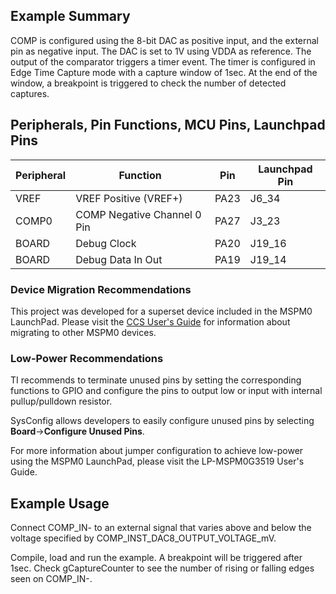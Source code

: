 ## Example Summary

COMP is configured using the 8-bit DAC as positive input, and the external pin
as negative input. The DAC is set to 1V using VDDA as reference.
The output of the comparator triggers a timer event. The timer is configured in
Edge Time Capture mode with a capture window of 1sec.
At the end of the window, a breakpoint is triggered to check the number of
detected captures.

## Peripherals, Pin Functions, MCU Pins, Launchpad Pins
| Peripheral | Function | Pin | Launchpad Pin |
| --- | --- | --- | --- |
| VREF | VREF Positive (VREF+) | PA23 | J6_34 |
| COMP0 | COMP Negative Channel 0 Pin | PA27 | J3_23 |
| BOARD | Debug Clock | PA20 | J19_16 |
| BOARD | Debug Data In Out | PA19 | J19_14 |

### Device Migration Recommendations
This project was developed for a superset device included in the MSPM0 LaunchPad. Please
visit the [CCS User's Guide](https://software-dl.ti.com/msp430/esd/MSPM0-SDK/latest/docs/english/tools/ccs_ide_guide/doc_guide/doc_guide-srcs/ccs_ide_guide.html#sysconfig-project-migration)
for information about migrating to other MSPM0 devices.

### Low-Power Recommendations
TI recommends to terminate unused pins by setting the corresponding functions to
GPIO and configure the pins to output low or input with internal
pullup/pulldown resistor.

SysConfig allows developers to easily configure unused pins by selecting **Board**→**Configure Unused Pins**.

For more information about jumper configuration to achieve low-power using the
MSPM0 LaunchPad, please visit the LP-MSPM0G3519 User's Guide.

## Example Usage
Connect COMP_IN- to an external signal that varies above and below
the voltage specified by COMP_INST_DAC8_OUTPUT_VOLTAGE_mV.

Compile, load and run the example.
A breakpoint will be triggered after 1sec. Check gCaptureCounter to see the
number of rising or falling edges seen on COMP_IN-.
